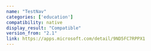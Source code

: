 ```yaml
---
name: "TestNav"
categories: ['education']
compatibility: native
display_result: "Compatible"
version_from: "2.1"
link: https://apps.microsoft.com/detail/9ND5FC7RPPX1
---
```

